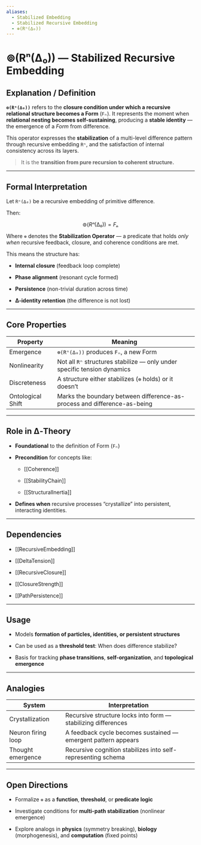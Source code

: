 ```yaml
---
aliases:
  - Stabilized Embedding
  - Stabilized Recursive Embedding
  - ⊚(Rⁿ(∆₀))
---
```


# ⊚(Rⁿ(∆₀)) — Stabilized Recursive Embedding

## Explanation / Definition

**`⊚(Rⁿ(∆₀))`** refers to the **closure condition under which a recursive relational structure becomes a Form** (`Fₙ`). It represents the moment when **relational nesting becomes self-sustaining**, producing a **stable identity** — the emergence of a *Form* from difference.

This operator expresses the **stabilization** of a multi-level difference pattern through recursive embedding `Rⁿ`, and the satisfaction of internal consistency across its layers.

> It is the **transition from pure recursion to coherent structure.**

---

## Formal Interpretation

Let `Rⁿ(∆₀)` be a recursive embedding of primitive difference.

Then:

```math
⊚(Rⁿ(∆₀)) = Fₙ
````

Where `⊚` denotes the **Stabilization Operator** — a predicate that holds _only when_ recursive feedback, closure, and coherence conditions are met.

This means the structure has:

- **Internal closure** (feedback loop complete)
    
- **Phase alignment** (resonant cycle formed)
    
- **Persistence** (non-trivial duration across time)
    
- **∆-identity retention** (the difference is not lost)
    

---

## Core Properties

|Property|Meaning|
|---|---|
|Emergence|`⊚(Rⁿ(∆₀))` produces `Fₙ`, a new Form|
|Nonlinearity|Not all `Rⁿ` structures stabilize — only under specific tension dynamics|
|Discreteness|A structure either stabilizes (`⊚` holds) or it doesn’t|
|Ontological Shift|Marks the boundary between difference-as-process and difference-as-being|

---

## Role in ∆‑Theory

- **Foundational** to the definition of Form (`Fₙ`)
    
- **Precondition** for concepts like:
    
    - [[Coherence]]
        
    - [[StabilityChain]]
        
    - [[StructuralInertia]]
        
- **Defines when** recursive processes “crystallize” into persistent, interacting identities.
    

---

## Dependencies

- [[RecursiveEmbedding]]
    
- [[DeltaTension]]
    
- [[RecursiveClosure]]
    
- [[ClosureStrength]]
    
- [[PathPersistence]]
    

---

## Usage

- Models **formation of particles, identities, or persistent structures**
    
- Can be used as a **threshold test**: When does difference stabilize?
    
- Basis for tracking **phase transitions**, **self-organization**, and **topological emergence**
    

---

## Analogies

|System|Interpretation|
|---|---|
|Crystallization|Recursive structure locks into form — stabilizing differences|
|Neuron firing loop|A feedback cycle becomes sustained — emergent pattern appears|
|Thought emergence|Recursive cognition stabilizes into self-representing schema|

---

## Open Directions

- Formalize `⊚` as a **function**, **threshold**, or **predicate logic**
    
- Investigate conditions for **multi-path stabilization** (nonlinear emergence)
    
- Explore analogs in **physics** (symmetry breaking), **biology** (morphogenesis), and **computation** (fixed points)
